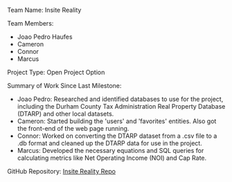Team Name: Insite Reality

Team Members:

- Joao Pedro Haufes
- Cameron
- Connor
- Marcus

Project Type: Open Project Option

Summary of Work Since Last Milestone:

- Joao Pedro: Researched and identified databases to use for the project, including the Durham County Tax Administration Real Property Database (DTARP) and other local datasets.
- Cameron: Started building the 'users' and 'favorites' entities. Also got the front-end of the web page running.
- Connor: Worked on converting the DTARP dataset from a .csv file to a .db format and cleaned up the DTARP data for use in the project.
- Marcus: Developed the necessary equations and SQL queries for calculating metrics like Net Operating Income (NOI) and Cap Rate.

GitHub Repository: [Insite Reality Repo](https://github.com/cameronmorganDuke/CS316-Project)
